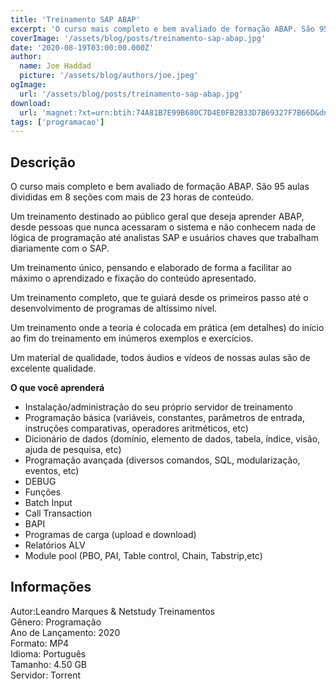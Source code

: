 ```yaml
---
title: 'Treinamento SAP ABAP'
excerpt: 'O curso mais completo e bem avaliado de formação ABAP. São 95 aulas divididas em 8 seções com mais de 23 horas de conteúdo.  Um treinamento destinado ao público geral que deseja aprender ABAP, desde pessoas que nunca acessaram o sistema e não conhecem nada de lógica de programação até'
coverImage: '/assets/blog/posts/treinamento-sap-abap.jpg'
date: '2020-08-19T03:00:00.000Z'
author:
  name: Joe Haddad
  picture: '/assets/blog/authors/joe.jpeg'
ogImage:
  url: '/assets/blog/posts/treinamento-sap-abap.jpg'
download:
  url: 'magnet:?xt=urn:btih:74A81B7E99B680C7D4E0FB2B33D7B69327F7B66D&dn=Treinamento%20SAP%20ABAP&tr=udp%3a%2f%2ftracker.openbittorrent.com%3a1337%2fannounce&tr=udp%3a%2f%2ftracker.opentrackr.org%3a1337%2fannounce'
tags: ['programacao']
---
```

<h2>Descrição</h2>
<p></p><p>O curso mais completo e bem avaliado de formação ABAP. São 95 aulas divididas em 8 seções com mais de 23 horas de conteúdo.</p><p>Um treinamento destinado ao público geral que deseja aprender ABAP, desde pessoas que nunca acessaram o sistema e não conhecem nada de lógica de programação até analistas SAP e usuários chaves que trabalham diariamente com o SAP.</p><p>Um treinamento único, pensando e elaborado de forma a facilitar ao máximo o aprendizado e fixação do conteúdo apresentado.</p><p>Um treinamento completo, que te guiará desde os primeiros passo até o desenvolvimento de programas de altíssimo nível.</p><p>Um treinamento onde a teoria é colocada em prática (em detalhes) do início ao fim do treinamento em inúmeros exemplos e exercícios.</p><p>Um material de qualidade, todos áudios e vídeos de nossas aulas são de excelente qualidade.</p><p><strong>O que você aprenderá</strong></p><ul><li>Instalação/administração do seu próprio servidor de treinamento</li><li>Programação básica (variáveis, constantes, parâmetros de entrada, instruções comparativas, operadores aritméticos, etc)</li><li>Dicionário de dados (domínio, elemento de dados, tabela, índice, visão, ajuda de pesquisa, etc)</li><li>Programação avançada (diversos comandos, SQL, modularização, eventos, etc)</li><li>DEBUG</li><li>Funções</li><li>Batch Input</li><li>Call Transaction</li><li>BAPI</li><li>Programas de carga (upload e download)</li><li>Relatórios ALV</li><li>Module pool (PBO, PAI, Table control, Chain, Tabstrip,etc)</li></ul><h2>Informações</h2><p>Autor:Leandro Marques &amp; Netstudy Treinamentos<br/>Gênero: Programação<br/>Ano de Lançamento: 2020<br/>Formato: MP4<br/>Idioma: Português<br/>Tamanho: 4.50 GB<br/>Servidor: Torrent</p>